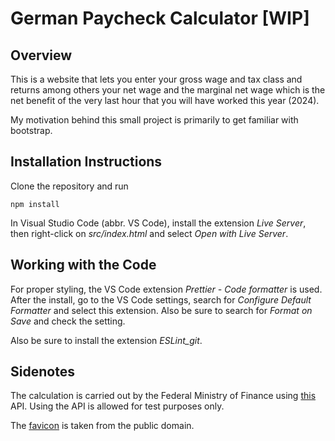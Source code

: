 # German Paycheck Calculator \[WIP\]

## Overview

This is a website that lets you enter your gross wage and tax class and returns among others your net wage and the marginal net wage which is the net benefit of the very last hour that you will have worked this year (2024).

My motivation behind this small project is primarily to get familiar with bootstrap.

## Installation Instructions

Clone the repository and run

```
npm install
```

In Visual Studio Code (abbr. VS Code), install the extension _Live Server_, then right-click on _src/index.html_ and select _Open with Live Server_.

## Working with the Code

For proper styling, the VS Code extension _Prettier - Code formatter_ is used. After the install, go to the VS Code settings, search for _Configure Default Formatter_ and select this extension. Also be sure to search for _Format on Save_ and check the setting.

Also be sure to install the extension _ESLint_git_.

## Sidenotes

The calculation is carried out by the Federal Ministry of Finance using [this](https://www.bmf-steuerrechner.de/interface/einganginterface.xhtml) API. Using the API is allowed for test purposes only.

The [favicon](https://commons.wikimedia.org/wiki/File:Euro_symbol_black.svg) is taken from the public domain.

